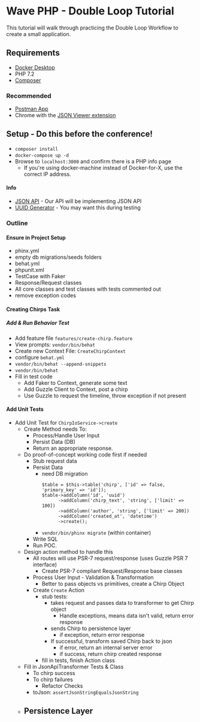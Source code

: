 # Wave PHP - Double Loop Tutorial 
This tutorial will walk through practicing the Double Loop Workflow to create a small application.

## Requirements
- [Docker Desktop](https://www.docker.com/products/docker-desktop) 
- PHP 7.2
- [Composer](https://getcomposer.org/download/)

### Recommended
- [Postman App](https://www.getpostman.com/)
- Chrome with the [JSON Viewer extension](https://chrome.google.com/webstore/detail/json-viewer/gbmdgpbipfallnflgajpaliibnhdgobh)

## Setup - Do this before the conference!
- `composer install` 
- `docker-compose up -d`
- Browse to `localhost:3000` and confirm there is a PHP info page
  - If you're using docker-machine instead of Docker-for-X, use the correct IP address.
  
#### Info
- [JSON API](http://jsonapi.org/) - Our API will be implementing JSON API
- [UUID Generator](https://www.uuidgenerator.net/) - You may want this during testing

### Outline

#### Ensure in Project Setup
- phinx.yml
- empty db migrations/seeds folders
- behat.yml  
- phpunit.xml
- TestCase with Faker
- Response/Request classes
- All core classes and test classes with tests commented out
- remove exception codes

#### Creating Chirps Task

##### Add & Run Behavior Test
- Add feature file `features/create-chirp.feature`
- View prompts: `vendor/bin/behat`
- Create new Context File: `CreateChirpContext`
- configure `behat.yml`
- `vendor/bin/behat --append-snippets`
- `vendor/bin/behat`
- Fill in test code
    - Add Faker to Context, generate some text
    - Add Guzzle Client to Context, post a chirp
    - Use Guzzle to request the timeline, throw exception if not present
    
#### Add Unit Tests
- Add Unit Test for `ChirpIoService->create`
    - Create Method needs To:
        - Process/Handle User Input 
        - Persist Data (DB)
        - Return an appropriate response.
    - Do proof-of-concept working code first if needed
        - Stub request data
        - Persist Data 
            - need DB migration
                ```
                $table = $this->table('chirp', ['id' => false, 'primary_key' => 'id']);
                $table->addColumn('id', 'uuid')
                      ->addColumn('chirp_text', 'string', ['limit' => 100])
                      ->addColumn('author', 'string', ['limit' => 200])
                      ->addColumn('created_at', 'datetime')
                      ->create();
                ```
            - `vendor/bin/phinx migrate` (within container)
        - Write SQL
        - Run POC.
    - Design action method to handle this
        - All routes will use PSR-7 request/response (uses Guzzle PSR 7 interface)
            - Create PSR-7 compliant Request/Response base classes
        - Process User Input - Validation & Transformation
            - Better to pass objects vs primitives, create a Chirp Object
        - Create `Create` Action
            - stub tests:
                - takes request and passes data to transformer to get Chirp object
                    - Handle exceptions, means data isn't valid, return error response
                - sends Chirp to persistence layer
                    - if exception, return error response
                - If successful, transform saved Chirp back to json
                    - if error, return an internal server error
                    - if success, return chirp created response 
            - fill in tests, finish Action class
    - Fill in JsonApiTransformer Tests & Class
        - To chirp success
        - To chirp failures
            - Refactor Checks
        - toJson: `assertJsonStringEqualsJsonString`
    - Persistence Layer
        - 
            